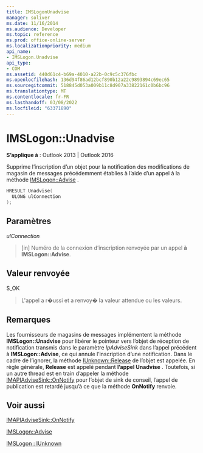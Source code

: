 ```yaml
---
title: IMSLogonUnadvise
manager: soliver
ms.date: 11/16/2014
ms.audience: Developer
ms.topic: reference
ms.prod: office-online-server
ms.localizationpriority: medium
api_name:
- IMSLogon.Unadvise
api_type:
- COM
ms.assetid: 440d61c4-b69a-4010-a22b-0c9c5c376fbc
ms.openlocfilehash: 136d94f86ad12bcf890b12a22c9893894c69ec65
ms.sourcegitcommit: 518845d053a009b11c8d907a33822161c0b6bc96
ms.translationtype: MT
ms.contentlocale: fr-FR
ms.lasthandoff: 03/08/2022
ms.locfileid: "63371890"
---
```

# <a name="imslogonunadvise"></a>IMSLogon::Unadvise

  
  
**S’applique à** : Outlook 2013 | Outlook 2016 
  
Supprime l’inscription d’un objet pour la notification des modifications de magasin de messages précédemment établies à l’aide d’un appel à la méthode [IMSLogon::Advise](imslogon-advise.md) . 
  
```cpp
HRESULT Unadvise(
  ULONG ulConnection
);
```

## <a name="parameters"></a>Paramètres

 _ulConnection_
  
> [in] Numéro de la connexion d’inscription renvoyée par un appel **à IMSLogon::Advise**.
    
## <a name="return-value"></a>Valeur renvoyée

S_OK 
  
> L'appel a r�ussi et a renvoy� la valeur attendue ou les valeurs.
    
## <a name="remarks"></a>Remarques

Les fournisseurs de magasins de messages implémentent la méthode **IMSLogon::Unadvise** pour libérer le pointeur vers l’objet de réception de notification transmis dans le paramètre _lpAdviseSink_ dans l’appel précédent à **IMSLogon::Advise**, ce qui annule l’inscription d’une notification. Dans le cadre de l’ignorer, la méthode [IUnknown::Release](https://msdn.microsoft.com/library/ms682317%28v=VS.85%29.aspx) de l’objet est appelée. En règle générale, **Release** est appelé pendant **l’appel Unadvise** . Toutefois, si un autre thread est en train d’appeler la méthode [IMAPIAdviseSink::OnNotify](imapiadvisesink-onnotify.md) pour l’objet de  sink de conseil, l’appel de publication est retardé jusqu’à ce que la méthode **OnNotify** renvoie. 
  
## <a name="see-also"></a>Voir aussi



[IMAPIAdviseSink::OnNotify](imapiadvisesink-onnotify.md)
  
[IMSLogon::Advise](imslogon-advise.md)
  
[IMSLogon : IUnknown](imslogoniunknown.md)

